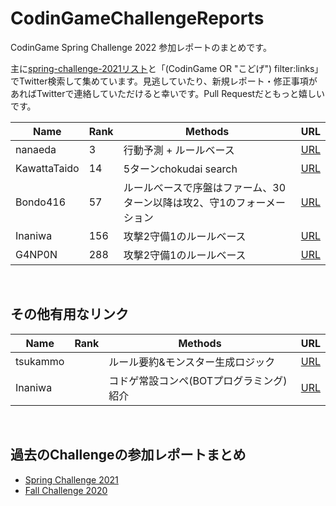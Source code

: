 # CodinGameChallengeReports

CodinGame Spring Challenge 2022 参加レポートのまとめです。

主に[spring-challenge-2021リスト](https://twitter.com/i/lists/1390410641525993474)と「(CodinGame OR "こどげ") filter:links」でTwitter検索して集めています。見逃していたり、新規レポート・修正事項があればTwitterで連絡していただけると幸いです。Pull Requestだともっと嬉しいです。

Name | Rank | Methods | URL
-- | -- | -- | --
nanaeda | 3 | 行動予測 + ルールベース | [URL](https://nanaeda.hatenablog.com/entry/2022/05/02/235554)
KawattaTaido | 14 | 5ターンchokudai search | [URL](https://twitter.com/KawattaT/status/1521305796055040000)
Bondo416 | 57 | ルールべースで序盤はファーム、30ターン以降は攻2、守1のフォーメーション | [URL](https://bondo.hateblo.jp/entry/2022/05/03/101607)
Inaniwa | 156 | 攻撃2守備1のルールベース | [URL](https://inaniwa.hatenablog.com/entry/2022/05/03/001540)
G4NP0N | 288 | 攻撃2守備1のルールベース | [URL](https://g4np0n-kyopro.hatenablog.com/entry/2022/05/03/151906)

<br>

## その他有用なリンク

Name | Rank | Methods | URL
-- | -- | -- | --
tsukammo |   | ルール要約&モンスター生成ロジック | [URL](https://tsukammo.hatenablog.com/entry/2022/04/22/010522)
Inaniwa |   | コドゲ常設コンペ(BOTプログラミング)紹介 | [URL](https://inaniwa.hatenablog.com/entry/2020/11/29/024805)

<br>

## 過去のChallengeの参加レポートまとめ
- [Spring Challenge 2021](https://github.com/shirakia/CodinGameChallengeReports/blob/main/SpringChallenge2021.md)
- [Fall Challenge 2020](https://github.com/shirakia/CodinGameChallengeReports/blob/main/FallChallenge2020.md)
